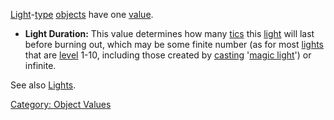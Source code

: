 [Light](:Category:_Lights "wikilink")-[type](:Category:_Object_Types "wikilink")
[objects](:Category:_Objects "wikilink") have one
[value](:Category:_Object_Values "wikilink").

-   **Light Duration:** This value determines how many
    [tics](Tics "wikilink") this [light](:Category:_Lights "wikilink")
    will last before burning out, which may be some finite number (as
    for most [lights](:Category:_Lights "wikilink") that are
    [level](Object_Level "wikilink") 1-10, including those created by
    [casting](Cast "wikilink") '[magic light](Magic_Light "wikilink")')
    or infinite.

See also [Lights](:Category:_Lights "wikilink").

[Category: Object Values](Category:_Object_Values "wikilink")
